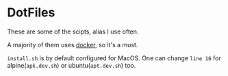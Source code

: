 # DotFiles

These are some of the scipts, alias I use often.

A majority of them uses [docker](https://www.docker.com/), so it's a must.

`install.sh` is by default configured for MacOS. One can change `line 16` for alpine(`apk.dev.sh`) or ubuntu(`apt.dev.sh`) too.
